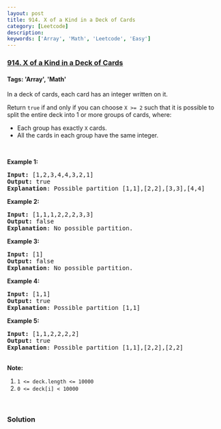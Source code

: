 ```yaml
---
layout: post
title: 914. X of a Kind in a Deck of Cards
category: [Leetcode]
description: 
keywords: ['Array', 'Math', 'Leetcode', 'Easy']
---
```

### [914. X of a Kind in a Deck of Cards](https://leetcode.com/problems/x-of-a-kind-in-a-deck-of-cards)

#### Tags: 'Array', 'Math'

<div class="content__u3I1 question-content__JfgR"><div><p>In a deck of cards, each card has an integer written on it.</p>
<p>Return <code>true</code> if and only if you can choose <code>X &gt;= 2</code> such that it is possible to split the entire deck into 1 or more groups of cards, where:</p>
<ul>
<li>Each group has exactly <code>X</code> cards.</li>
<li>All the cards in each group have the same integer.</li>
</ul>
<p> </p>
<p><strong>Example 1:</strong></p>
<pre><strong>Input: </strong><span id="example-input-1-1">[1,2,3,4,4,3,2,1]</span>
<strong>Output: </strong><span id="example-output-1">true
<strong>Explanation</strong>: Possible partition [1,1],[2,2],[3,3],[4,4]</span>
</pre>
<div>
<p><strong>Example 2:</strong></p>
<pre><strong>Input: </strong><span id="example-input-2-1">[1,1,1,2,2,2,3,3]</span>
<strong>Output: </strong><span id="example-output-2">false
</span><span id="example-output-1"><strong>Explanation</strong>: No possible partition.</span>
</pre>
<div>
<p><strong>Example 3:</strong></p>
<pre><strong>Input: </strong><span id="example-input-3-1">[1]</span>
<strong>Output: </strong><span id="example-output-3">false
</span><span id="example-output-1"><strong>Explanation</strong>: No possible partition.</span>
</pre>
<div>
<p><strong>Example 4:</strong></p>
<pre><strong>Input: </strong><span id="example-input-4-1">[1,1]</span>
<strong>Output: </strong><span id="example-output-4">true
</span><span id="example-output-1"><strong>Explanation</strong>: Possible partition [1,1]</span>
</pre>
<div>
<p><strong>Example 5:</strong></p>
<pre><strong>Input: </strong><span id="example-input-5-1">[1,1,2,2,2,2]</span>
<strong>Output: </strong><span id="example-output-5">true
</span><span id="example-output-1"><strong>Explanation</strong>: Possible partition [1,1],[2,2],[2,2]</span>
</pre>
</div>
</div>
</div>
</div>
<p><br/>
<strong>Note:</strong></p>
<ol>
<li><code>1 &lt;= deck.length &lt;= 10000</code></li>
<li><code>0 &lt;= deck[i] &lt; 10000</code></li>
</ol>
<div>
<div>
<div>
<div>
<div> </div>
</div>
</div>
</div>
</div>
</div></div>

### Solution
